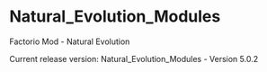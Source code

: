 # Natural_Evolution_Modules
Factorio Mod - Natural Evolution

Current release version: Natural_Evolution_Modules - Version 5.0.2



